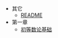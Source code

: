 * 其它
  * [README](/home/marcus/Learn/LearningWiki/离散数学/README.md)
* 第一章
  * [初等数论基础](/home/marcus/Learn/LearningWiki/离散数学/第一章/初等数论基础.md)
